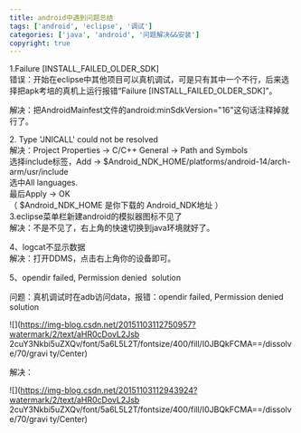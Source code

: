 ```yaml
---
title: android中遇到问题总结
tags: ['android', 'eclipse', '调试']
categories: ['java', 'android', '问题解决&&安装']
copyright: true
---
```

1.Failure [INSTALL_FAILED_OLDER_SDK]  
错误：开始在eclipse中其他项目可以真机调试，可是只有其中一个不行，后来选择把apk考培的真机上运行报错“Failure
[INSTALL_FAILED_OLDER_SDK]”。  

解决：把AndroidMainfest文件的android:minSdkVersion="16"这句话注释掉就行了。

  

2\. Type 'JNICALL' could not be resolved  
解决：Project Properties -> C/C++ General -> Path and Symbols  
选择include标签，Add -> $Android_NDK_HOME/platforms/android-14/arch-arm/usr/include  
选中All languages.  
最后Apply -> OK  
（  $Android_NDK_HOME  是你下载的  Android_NDK地址  ）  
3.eclipse菜单栏新建android的模拟器图标不见了  
解决：不是不见了，右上角的快速切换到java环境就好了。  
  
4、logcat不显示数据  
解决：打开DDMS，点击右上角你的设备即可。  
  
5、opendir failed, Permission denied  solution  

问题：真机调试时在adb访问data，报错：opendir failed, Permission denied  solution

![](https://img-blog.csdn.net/20151103112750957?watermark/2/text/aHR0cDovL2Jsb
2cuY3Nkbi5uZXQv/font/5a6L5L2T/fontsize/400/fill/I0JBQkFCMA==/dissolve/70/gravi
ty/Center)  

解决：

![](https://img-blog.csdn.net/20151103112943924?watermark/2/text/aHR0cDovL2Jsb
2cuY3Nkbi5uZXQv/font/5a6L5L2T/fontsize/400/fill/I0JBQkFCMA==/dissolve/70/gravi
ty/Center)  

